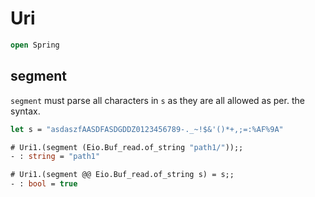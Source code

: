 # Uri 

```ocaml
open Spring
```

## segment

`segment` must parse all characters in `s` as they are all allowed as per. the syntax.

```ocaml
let s = "asdaszfAASDFASDGDDZ0123456789-._~!$&'()*+,;=:%AF%9A"
```

```ocaml
# Uri1.(segment (Eio.Buf_read.of_string "path1/"));;
- : string = "path1"

# Uri1.(segment @@ Eio.Buf_read.of_string s) = s;;
- : bool = true
```

